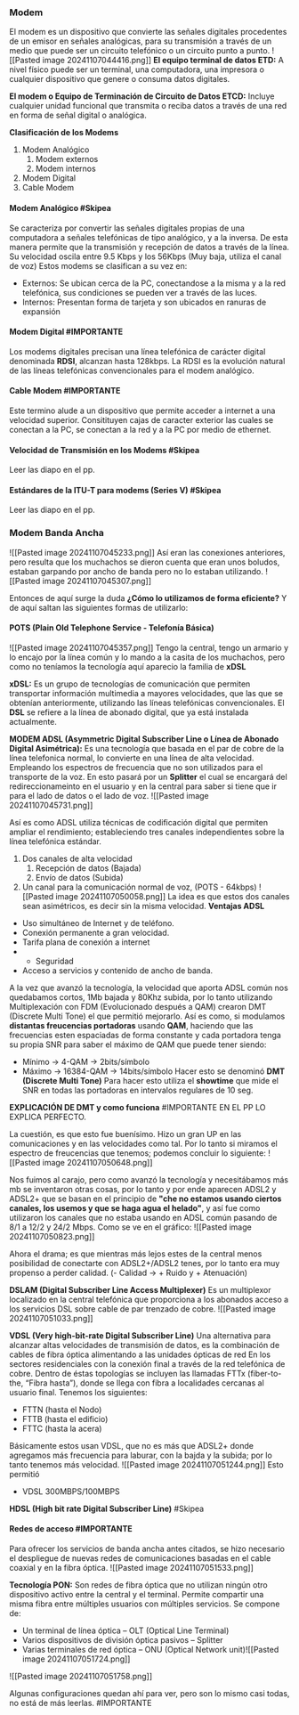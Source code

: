 ### Modem
El modem es un dispositivo que convierte las señales digitales procedentes de un emisor en señales analógicas, para su transmisión a través de un medio que puede ser un circuito telefónico o un circuito punto a punto.
![[Pasted image 20241107044416.png]]
**El equipo terminal de datos ETD:** A nivel físico puede ser un terminal, una computadora, una impresora o cualquier dispositivo que genere o consuma datos digitales.

**El modem o Equipo de Terminación de Circuito de Datos ETCD:** Incluye cualquier unidad funcional que transmita o reciba datos a través de una red en forma de señal digital o analógica. 

**Clasificación de los Modems**
1) Modem Analógico
	1) Modem externos
	2) Modem internos
2) Modem Digital
3) Cable Modem

#### Modem Analógico #Skipea
Se caracteriza por convertir las señales digitales propias de una computadora a señales telefónicas de tipo analógico, y a la inversa. De esta manera permite que la transmisión y recepción de datos a través de la línea. Su velocidad oscila entre 9.5 Kbps y los 56Kbps (Muy baja, utiliza el canal de voz)
Estos modems se clasifican a su vez en:
- Externos: Se ubican cerca de la PC, conectandose a la misma y a la red telefónica, sus condiciones se pueden ver a través de las luces.
- Internos: Presentan forma de tarjeta y son ubicados en ranuras de expansión


#### Modem Digital #IMPORTANTE 
Los modems digitales precisan una línea telefónica de carácter digital denominada **RDSI**, alcanzan hasta 128kbps.
La RDSI es la evolución natural de las líneas telefónicas convencionales para el modem analógico.

#### Cable Modem #IMPORTANTE 
Este termino alude a un dispositivo que permite acceder a internet a una velocidad superior. Consitituyen cajas de caracter exterior las cuales se conectan a la PC, se conectan a la red y a la PC por medio de ethernet.

#### Velocidad de Transmisión en los Modems #Skipea
Leer las diapo en el pp.

#### Estándares de la ITU-T para modems (Series V) #Skipea
Leer las diapo en el pp.

### Modem Banda Ancha
![[Pasted image 20241107045233.png]]
Así eran las conexiones anteriores, pero resulta que los muchachos se dieron cuenta que eran unos boludos, estaban garpando por ancho de banda pero no lo estaban utilizando.
![[Pasted image 20241107045307.png]]

Entonces de aquí surge la duda **¿Cómo lo utilizamos de forma eficiente?**
Y de aquí saltan las siguientes formas de utilizarlo:

#### POTS (Plain Old Telephone Service - Telefonía Básica) 
![[Pasted image 20241107045357.png]]
Tengo la central, tengo un armario y lo encajo por la línea común y lo mando a la casita de los muchachos, pero como no teníamos la tecnología aquí aparecio la familia de **xDSL**

**xDSL:**
Es un grupo de tecnologías de comunicación que permiten transportar información multimedia a mayores velocidades, que las que se obtenían anteriormente, utilizando las líneas telefónicas convencionales.
El **DSL** se refiere a la línea de abonado digital, que ya está instalada actualmente.

**MODEM ADSL (Asymmetric Digital Subscriber Line o Línea de Abonado Digital Asimétrica):**
Es una tecnología que basada en el par de cobre de la línea telefonica normal, lo convierte en una línea de alta velocidad. Empleando los espectros de frecuencia que no son utilizados para el transporte de la voz.
En esto pasará por un **Splitter** el cual se encargará del redireccionameinto en el usuario y en la central para saber si tiene que ir para el lado de datos o el lado de voz.
![[Pasted image 20241107045731.png]]

Así es como ADSL utiliza técnicas de codificación digital que permiten ampliar el rendimiento; estableciendo tres canales independientes sobre la línea telefónica estándar.
1) Dos canales de alta velocidad
	1) Recepción de datos (Bajada)
	2) Envío de datos (Subida)
2) Un canal para la comunicación normal de voz, (POTS - 64kbps)
![[Pasted image 20241107050058.png]]
La idea es que estos dos canales sean asimétricos, es decir sin la misma velocidad.
**Ventajas ADSL**
- Uso simultáneo de Internet y de teléfono.
- Conexión permanente a gran velocidad.
- Tarifa plana de conexión a internet
- + Seguridad
- Acceso a servicios y contenido de ancho de banda.

A la vez que avanzó la tecnología, la velocidad que aporta ADSL común nos quedabamos cortos, 1Mb bajada y 80Khz subida, por lo tanto utilizando Multiplexación con FDM (Evolucionado después a QAM) crearon DMT (Discrete Multi Tone) el que permitió mejorarlo.
Así es como, si modulamos **distantas freucencias portadoras** usando **QAM**, haciendo que las frecuencias esten espaciadas de forma constante y cada portadora tenga su propia SNR para saber el máximo de QAM que puede tener siendo:
- Mínimo -> 4-QAM -> 2bits/símbolo
- Máximo -> 16384-QAM -> 14bits/símbolo
Hacer esto se denominó **DMT (Discrete Multi Tone)**
Para hacer esto utiliza el **showtime**  que mide el SNR en todas las portadoras en intervalos regulares de 10 seg.

**EXPLICACIÓN DE DMT y como funciona** #IMPORTANTE
EN EL PP LO EXPLICA PERFECTO.

La cuestión, es que esto fue buenísimo. Hizo un gran UP en las comunicaciones y en las velocidades como tal.
Por lo tanto si miramos el espectro de freucencias que tenemos; podemos concluir lo siguiente:
![[Pasted image 20241107050648.png]]

Nos fuimos al carajo, pero como avanzó la tecnología y necesitábamos más mb se inventaron otras cosas, por lo tanto y por ende aparecen ADSL2 y ADSL2+ que se basan en el principio de **"che no estamos usando ciertos canales, los usemos y que se haga agua el helado"**, y así fue como utilizaron los canales que no estaba usando en ADSL común pasando de 8/1 a 12/2 y 24/2 Mbps.
Como se ve en el gráfico:
![[Pasted image 20241107050823.png]]

Ahora el drama; es que mientras más lejos estes de la central menos posibilidad de conectarte con ADSL2+/ADSL2 tenes, por lo tanto era muy propenso a perder calidad.  (- Calidad -> + Ruido y + Atenuación)

**DSLAM (Digital Subscriber Line Access Multiplexer)**
Es un multiplexor localizado en la central telefónica que proporciona a los abonados acceso a los servicios DSL sobre cable de par trenzado de cobre.
![[Pasted image 20241107051033.png]]

**VDSL (Very high-bit-rate Digital Subscriber Line)**
Una alternativa para alcanzar altas velocidades de transmisión de datos, es la combinación de cables de fibra óptica alimentando a las unidades ópticas de red
En los sectores residenciales con la conexión final a través de la red telefónica de cobre. Dentro de éstas topologías se incluyen las llamadas FTTx (fiber-to-the, “Fibra hasta”), donde se llega con fibra a localidades cercanas al usuario final. Tenemos los siguientes:
- FTTN (hasta el Nodo)  
- FTTB (hasta el edificio) 
- FTTC (hasta la acera)

Básicamente estos usan VDSL, que no es más que ADSL2+ donde agregamos más frecuencia para laburar, con la bajda y la subida; por lo tanto tenemos más velocidad.
![[Pasted image 20241107051244.png]]
Esto permitió
- VDSL 300MBPS/100MBPS

**HDSL (High bit rate Digital Subscriber Line)** #Skipea

#### Redes de acceso #IMPORTANTE
Para ofrecer los servicios de banda ancha antes citados, se hizo necesario el despliegue de nuevas redes de comunicaciones basadas en el cable coaxial y en la fibra óptica.
![[Pasted image 20241107051533.png]]

**Tecnología PON:**
Son redes de fibra óptica que no utilizan ningún otro dispositivo activo entre la central y el terminal. Permite compartir una misma fibra entre múltiples usuarios con múltiples servicios.
Se compone de:
- Un terminal de línea óptica – OLT (Optical Line Terminal) 
- Varios dispositivos de división óptica pasivos – Splitter 
- Varias terminales de red óptica – ONU (Optical Network unit)![[Pasted image 20241107051724.png]]

![[Pasted image 20241107051758.png]]

Algunas configuraciones quedan ahí para ver, pero son lo mismo casi todas, no está de más leerlas. #IMPORTANTE
